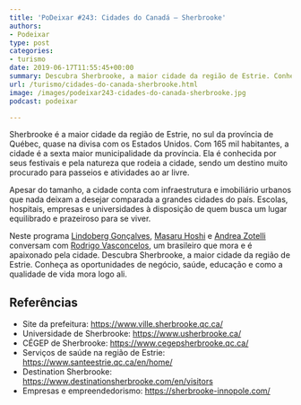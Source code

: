 ```yaml
---
title: 'PoDeixar #243: Cidades do Canadá – Sherbrooke'
authors:
- Podeixar
type: post
categories:
- turismo
date: 2019-06-17T11:55:45+00:00
summary: Descubra Sherbrooke, a maior cidade da região de Estrie. Conheça as oportunidades de negócio, saúde, educação e como a qualidade de vida mora logo ali.
url: /turismo/cidades-do-canada-sherbrooke.html
image: /images/podeixar243-cidades-do-canada-sherbrooke.jpg
podcast: podeixar

---
```

Sherbrooke é a maior cidade da região de Estrie, no sul da província de Québec, quase na divisa com os Estados Unidos. Com 165 mil habitantes, a cidade é a sexta maior municipalidade da província. Ela é conhecida por seus festivais e pela natureza que rodeia a cidade, sendo um destino muito procurado para passeios e atividades ao ar livre.

Apesar do tamanho, a cidade conta com infraestrutura e imobiliário urbanos que nada deixam a desejar comparada a grandes cidades do país. Escolas, hospitais, empresas e universidades à disposição de quem busca um lugar equilibrado e prazeiroso para se viver.

Neste programa [Lindoberg Gonçalves][1], [Masaru Hoshi][2] e [Andrea Zotelli][3] conversam com <a rel="noreferrer noopener" aria-label="Rodrigo Vasconcelos (opens in a new tab)" href="https://www.linkedin.com/in/rodrigovasconcelos" target="_blank">Rodrigo Vasconcelos</a>, um brasileiro que mora e é apaixonado pela cidade. Descubra Sherbrooke, a maior cidade da região de Estrie. Conheça as oportunidades de negócio, saúde, educação e como a qualidade de vida mora logo ali.<figure></figure> <figure class="wp-block-embed-youtube wp-block-embed is-type-video is-provider-youtube wp-embed-aspect-16-9 wp-has-aspect-ratio">

<div class="wp-block-embed__wrapper">
  <span class="embed-youtube" style="text-align:center; display: block;"></span>
</div></figure>

## Referências

  * Site da prefeitura: <https://www.ville.sherbrooke.qc.ca/>
  * Universidade de Sherbrooke: <https://www.usherbrooke.ca/>
  * CÉGEP de Sherbrooke: <https://www.cegepsherbrooke.qc.ca/>
  * Serviços de saúde na região de Estrie: <https://www.santeestrie.qc.ca/en/home/>
  * Destination Sherbrooke: <https://www.destinationsherbrooke.com/en/visitors>
  * Empresas e empreendedorismo: <https://sherbrooke-innopole.com/>



 [1]: /berg
 [2]: https://www.canadaagora.com/japa
 [3]: /andreazotelli
 [4]: https://vempra.ca/seguroviagem